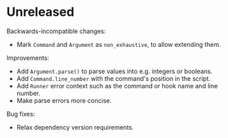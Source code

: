# Unreleased

Backwards-incompatible changes:

* Mark `Command` and `Argument` as `non_exhaustive`, to allow extending them.

Improvements:

* Add `Argument.parse()` to parse values into e.g. integers or booleans.
* Add `Command.line_number` with the command's position in the script.
* Add `Runner` error context such as the command or hook name and line number.
* Make parse errors more concise.

Bug fixes:

* Relax dependency version requirements.